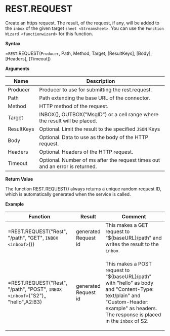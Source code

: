 # REST.REQUEST

Create an https request. The result, of the request, if any, will be
added to the `inbox` of the given target `sheet <Streamsheet>`. You can
use the `Function Wizard <functionwizard>` for this function.

**Syntax**

=`REST`.REQUEST(`Producer`, Path, Method, Target, \[ResultKeys\],
\[Body\], \[Headers\], \[Timeout\])

**Arguments**

| Name       | Description                                                                  |
|------------|------------------------------------------------------------------------------|
| Producer   | Producer to use for submitting the rest.request.                             |
| Path       | Path extending the base URL of the connector.                                |
| Method     | HTTP method of the request.                                                  |
| Target     | INBOX(), OUTBOX("MsgID") or a cell range where the result will be placed.    |
| ResultKeys | Optional. Limit the result to the specified `JSON` Keys                      |
| Body       | Optional. Data to use as the body of the HTTP request.                       |
| Headers    | Optional. Headers of the HTTP request.                                       |
| Timeout    | Optional. Number of ms after the request times out and an error is returned. |

**Return Value**

The function REST.REQUEST() always returns a unique random request ID,
which is automatically generated when the service is called.

**Example**

<table>
<colgroup>
<col style="width: 45%" />
<col style="width: 10%" />
<col style="width: 45%" />
</colgroup>
<thead>
<tr class="header">
<th>Function</th>
<th>Result</th>
<th>Comment</th>
</tr>
</thead>
<tbody>
<tr class="odd">
<td>=REST.REQUEST("Rest", "/path", "GET", <code class="interpreted-text" role="ref">INBOX &lt;inboxf&gt;</code>())</td>
<td>generated Request id</td>
<td>This makes a GET request to "${baseURL}/path" and writes the result to the <code class="interpreted-text" role="ref">inbox</code>.</td>
</tr>
<tr class="even">
<td><p>=REST.REQUEST("Rest", "/path", "POST", <code class="interpreted-text" role="ref">INBOX &lt;inboxf&gt;</code>("S2"),, "hello",<span class="blue">A2:B3</span>)</p>
<div class="line-block"></div></td>
<td><p>generated Request id</p></td>
<td><p>This makes a POST request to "${baseURL}/path" with "hello" as body and "Content-Type: text/plain" and "Custom-Header: example" as headers. The response is placed in the <code class="interpreted-text" role="ref">inbox</code> of S2.</p></td>
</tr>
</tbody>
</table>
